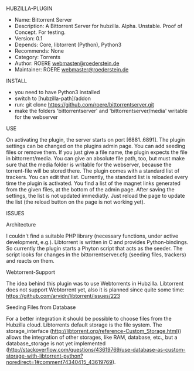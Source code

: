 HUBZILLA-PLUGIN
 * Name: Bittorrent Server
 * Description: A Bittorrent Server for hubzilla. Alpha. Unstable. Proof of Concept. For testing.
 * Version: 0.1
 * Depends: Core, libtorrent (Python), Python3
 * Recommends: None
 * Category: Torrents
 * Author: ROERE <webmaster@roederstein.de>
 * Maintainer: ROERE <webmaster@roederstein.de>


INSTALL
 - you need to have Python3 installed 
 - switch to [hubzilla-path]/addon
 - run: git clone https://github.com/roere/bittorrentserver.git
 - make the folders 'bittorrentserver' and 'bittorrentserver/media' writable for the webserver

USE

On activating the plugin, the server starts on port [6881..6891].
The plugin settings can be changed on the plugins admin page. You can add seeding files or remove them. If you just give a file name, the plugin expects the file in bittorrent/media. You can give an absolute file path, too, but must make sure that the media folder is writable for the webserver, because the torrent-file will be stored there.
The plugin comes with a standard list of trackers. You can edit that list. Currently, the standard list is reloaded every time the plugin is activated.
You find a list of the magnet links generated from the given files, at the bottom of the admin page. After saving the settings, the list is not updated immediatly. Just reload the page to update the list (the reload button on the page is not working yet).

ISSUES

Architecture

I couldn't find a suitable PHP library (necessary functions, under active development, e.g.). Libtorrent is written in C and provides Python-bindings. So currently the plugin starts a Phyton script that acts as the seeder. The script looks for changes in the bittorrentserver.cfg (seeding files, trackers) and reacts on them. 

Webtorrent-Support

The idea behind this plugin was to use Webtorrents in Hubzilla. Libtorrent does not support Webtorrent yet, also it is planned since quite some time: https://github.com/arvidn/libtorrent/issues/223

Seeding Files from Database

For a better integration it should be possible to choose files from the Hubzilla cloud. Libtorrents default storage is the file system. The storage_interface (http://libtorrent.org/reference-Custom_Storage.html)) allows the integration of other storages, like RAM, database, etc., but a database_storage is not yet implemented (http://stackoverflow.com/questions/43619769/use-database-as-custom-storage-with-libtorrent-python?noredirect=1#comment74340415_43619769).  
